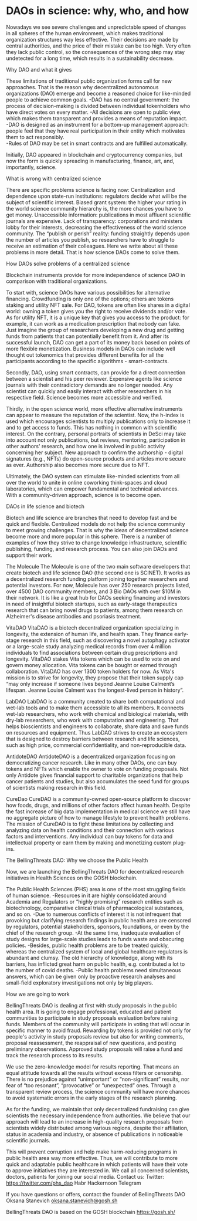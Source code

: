 # DAOs in science: why, who, and how

Nowadays we see severe challenges and unpredictable speed of changes in all spheres of the human environment, which makes traditional organization structures way less effective. Their decisions are made by central authorities, and the price of their mistake can be too high. Very often they lack public control, so the consequences of the wrong step may stay undetected for a long time, which results in a sustainability decrease. 

Why DAO and what it gives

These limitations of traditional public organization forms call for new approaches. That is the reason why decentralized autonomous organizations (DAO) emerge and become a reasoned choice for like-minded people to achieve common goals.
-DAO has no central government: the process of decision-making is divided between individual tokenholders who have direct votes on every matter.
-All decisions are open to public view, which makes them transparent and provides a means of reputation impact.
-DAO is designed as an instrument for a bottom-up management approach: people feel that they have real participation in their entity which motivates them to act responsibly.  
-Rules of DAO may be set in smart contracts and are fulfilled automatically.

Initially, DAO appeared in blockchain and cryptocurrency companies, but now the form is quickly spreading in manufacturing, finance, art, and, importantly, science.


What is wrong with centralized science

There are specific problems science is facing now:
Centralization and dependence upon state-run institutions: regulators decide what will be the subject of scientific interest.
Biased grant system: the higher your rating in the world science community hierarchy is, the more chances you have to get money.
Unaccessible information: publications in most affluent scientific journals are expensive.
Lack of transparency: corporations and ministers lobby for their interests, decreasing the effectiveness of the world science community. 
The “publish or perish” reality: funding straightly depends upon the number of articles you publish, so researchers have to struggle to receive an estimation of their colleagues.
Here we write about all these problems in more detail. That is how science DAOs come to solve them.


How DAOs solve problems of a centralized science

Blockchain instruments provide for more independence of science DAO in comparison with traditional organizations.

To start with, science DAOs have various possibilities for alternative financing. Crowdfunding is only one of the options; others are tokens staking and utility NFT sale. For DAO, tokens are often like shares in a digital world: owning a token gives you the right to receive dividends and/or vote. As for utility NFT, it is a unique key that gives you access to the product: for example, it can work as a medication prescription that nobody can fake. Just imagine the group of researchers developing a new drug and getting funds from patients that can potentially benefit from it. And after its successful launch, DAO can get a part of its money back based on points of more flexible monetization. Business models in DAOs can include well thought out tokenomics that provides different benefits for all the participants according to the specific algorithms - smart-contracts. 

Secondly, DAO, using smart contracts, can provide for a direct connection between a scientist and his peer reviewer. Expensive agents like science journals with their contradictory demands are no longer needed. Any scientist can quickly and easily interact with other researchers in his respective field. Science becomes more accessible and verified.

Thirdly, in the open science world, more effective alternative instruments can appear to measure the reputation of the scientist. Now, the h-index is used which encourages scientists to multiply publications only to increase it and to get access to funds. This has nothing in common with scientific interest. On the contrary, personal portraits of scientists in DeSci may take into account not only publications, but reviews, mentoring, participation in other authors' research, and how one is involved in public activity concerning her subject. New approach to confirm the authorship - digital signatures (e.g., NFTs) do open-source products and articles more secure as ever. Authorship also becomes more secure due to NFT. 

Ultimately, the DAO system can stimulate like-minded scientists from all over the world to unite in online coworking think-spaces and cloud laboratories, which can empower fundamental and technical advances. With a community-driven approach, science is to become open.


DAOs in life science and biotech

Biotech and life science are branches that need to develop fast and be quick and flexible. Centralized models do not help the science community to meet growing challenges. That is why the ideas of decentralized science become more and more popular in this sphere. There is a number of examples of how they strive to change knowledge infrastructure, scientific publishing, funding, and research process. You can also join DAOs and support their work.

The Molecule
The Molecule is one of the two main software developers that create biotech and life science DAO (the second one is SCINET). It works as a decentralized research funding platform joining together researchers and potential investors. For now, Molecule has over 250 research projects listed, over 4500 DAO community members, and 3 Bio DAOs with over $10M in their network. It is like a great hub for DAOs seeking financing and investors in need of insightful biotech startups, such as early-stage therapeutics research that can bring novel drugs to patients, among them research on Alzheimer's disease antibodies and psoriasis treatment.

VitaDAO
VitaDAO is a biotech decentralized organization specializing in longevity, the extension of human life, and health span. They finance early-stage research in this field, such as discovering a novel autophagy activator or a large-scale study analyzing medical records from over 4 million individuals to find associations between certain drug prescriptions and longevity. VitaDAO stakes Vita tokens which can be used to vote on and govern money allocation. Vita tokens can be bought or earned through collaboration. VitaDAO has over 1300 token holders for now. As Vita's mission is to strive for longevity, they propose that their token supply cap “may only increase if someone lives beyond Jeanne Louise Calment’s lifespan. Jeanne Louise Calment was the longest-lived person in history”.

LabDAO
LabDAO is a community created to share both computational and wet-lab tools and to make them accessible to all its members. It connects wet-lab researchers, who work with chemical and biological materials, with dry-lab researchers, who work with computation and engineering. That helps bioscientists and engineers to collaborate, share data and save funds on resources and equipment. Thus LabDAO strives to create an ecosystem that is designed to destroy barriers between research and life sciences, such as high price, commercial confidentiality, and non-reproducible data.

AntidoteDAO
AntidoteDAO is a decentralized organization focusing on democratizing cancer research. Like in many other DAOs, one can buy tokens and NFTs which enable the owner to vote on funding proposals. Not only Antidote gives financial support to charitable organizations that help cancer patients and studies, but also accumulates the seed fund for groups of scientists making research in this field.

CureDao
CureDAO is a community-owned open-source platform to discover how foods, drugs, and millions of other factors affect human health. Despite the fast increase of big data implementation in medical science we still have no aggregate picture of how to manage lifestyle to prevent health problems. The mission of CureDAO is to fight these limitations by collecting and analyzing data on health conditions and their connection with various factors and interventions. Any individual can buy tokens for data and intellectual property or earn them by making and monetizing custom plug-ins. 


The BellingThreats DAO: Why we choose the Public Health

Now, we are launching the BellingThreats DAO for decentralized research initiatives in Health Sciences on the GOSH blockchain. 

The Public Health Sciences (PHS) area is one of the most struggling fields of human science. 
-Resources in it are highly consolidated around Academia and Regulators or “highly promising” research entities such as biotechnology, comparative clinical trials of pharmacological substances, and so on. 
-Due to numerous conflicts of interest it is not infrequent that provoking but clarifying research findings in public health area are censored by regulators, potential stakeholders, sponsors, foundations, or even by the chief of the research group.
-At the same time, inadequate evaluation of study designs for large-scale studies leads to funds waste and obscuring policies.
-Besides, public health problems are to be treated quickly, whereas the centralized system of local and global healthcare regulators is abundant and clumsy. The old hierarchy of knowledge, along with its barriers, has inflicted great harm on public health, e.g. contributed a lot to the number of covid deaths.
-Public health problems need simultaneous answers, which can be given only by proactive research analyses and small-field exploratory investigations not only by big players. 


How we are going to work 

BellingThreats DAO is dealing at first with study proposals in the public health area. It is going to engage professional, educated and patient communities to participate in study proposals evaluation before raising funds. Members of the community will participate in voting that will occur in specific manner to avoid fraud. Rewarding by tokens is provided not only for people's activity in study proposals review but also for writing comments, proposal reassessment, the reappraisal of new questions, and posting preliminary observations. Approved study proposals will raise a fund and track the research process to its results. 

We use the zero-knowledge model for results reporting. That means an equal attitude towards all the results without excess filters or censorship. There is no prejudice against “unimportant” or “non-significant” results, nor fear of “too resonant”, “provocative” or “unexpected” ones. Through a transparent review process, the science community will have more chances to avoid systematic errors in the early stages of the research planning.

As for the funding, we maintain that only decentralized fundraising can give scientists the necessary independence from authorities. We believe that our approach will lead to an increase in high-quality research proposals from scientists widely distributed among various regions, despite their affiliation, status in academia and industry, or absence of publications in noticeable scientific journals. 

This will prevent corruption and help make harm-reducing programs in public health area way more effective. Thus, we will contribute to more quick and adaptable public healthcare in which patients will have their vote to approve initiatives they are interested in. We call all concerned scientists, doctors, patients for joining our social media. 
Contact us:
Twitter: https://twitter.com/phs_dao
Habr 
Hackernoon
Telegram

If you have questions or offers, contact the founder of BellingThreats DAO Oksana Stanevich oksana.stanevich@gosh.sh

BellingThreats DAO is based on the GOSH blockchain https://gosh.sh/ 
  

